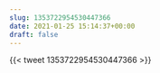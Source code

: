 ```yaml
---
slug: 1353722954530447366
date: 2021-01-25 15:14:37+00:00
draft: false
---
```


{{< tweet 1353722954530447366 >}}
